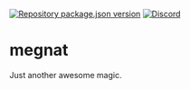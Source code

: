 [![Repository package.json version](https://img.shields.io/github/package-json/v/vilicvane/megnat?color=%230969da&label=repo&style=flat-square)](./package.json)
[![Discord](https://img.shields.io/badge/chat-discord-5662f6?style=flat-square)](https://discord.gg/mEFzC6JRNg)

# megnat

Just another awesome magic.
